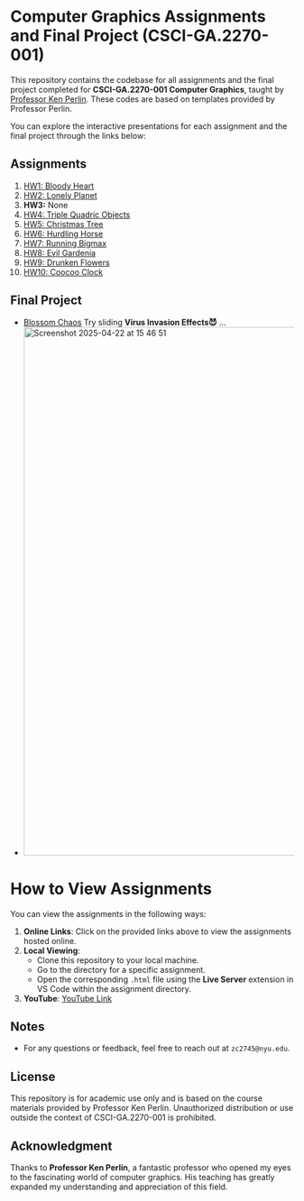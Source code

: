 # Computer Graphics Assignments and Final Project (CSCI-GA.2270-001)

This repository contains the codebase for all assignments and the final project completed for **CSCI-GA.2270-001 Computer Graphics**, taught by [Professor Ken Perlin](https://cs.nyu.edu/~perlin/courses/fall2024/). These codes are based on templates provided by Professor Perlin.

You can explore the interactive presentations for each assignment and the final project through the links below:

## Assignments

1. [HW1: Bloody Heart](https://i6.cims.nyu.edu/~zc2745/graphics/hw1/bloody_heart.html)
2. [HW2: Lonely Planet](https://i6.cims.nyu.edu/~zc2745/graphics/hw2/lonely_planet.html)
3. **HW3:** None
4. [HW4: Triple Quadric Objects](https://i6.cims.nyu.edu/~zc2745/graphics/hw4/triple_quadric_objects.html)
6. [HW5: Christmas Tree](https://i6.cims.nyu.edu/~zc2745/graphics/hw5/christmas_tree.html)
7. [HW6: Hurdling Horse](https://i6.cims.nyu.edu/~zc2745/graphics/hw6/hurdling_horse.html)
8. [HW7: Running Bigmax](https://i6.cims.nyu.edu/~zc2745/graphics/hw7/running_bigmax.html)
9. [HW8: Evil Gardenia](https://i6.cims.nyu.edu/~zc2745/graphics/hw8/evil_gardenia.html)
10. [HW9: Drunken Flowers](https://i6.cims.nyu.edu/~zc2745/graphics/hw9/drunken_flowers.html)
11. [HW10: Coocoo Clock](https://i6.cims.nyu.edu/~zc2745/graphics/hw10/coocooclock.html)

## Final Project
- [Blossom Chaos](https://i6.cims.nyu.edu/~zc2745/graphics/final_project/blossom_chaos.html)
Try sliding **Virus Invasion Effects😈** ... 
- <img width="938" alt="Screenshot 2025-04-22 at 15 46 51" src="https://github.com/user-attachments/assets/8c5e1172-1266-4070-b94a-4fc395ccf371" />


# How to View Assignments

You can view the assignments in the following ways:
1. **Online Links**: Click on the provided links above to view the assignments hosted online.  
2. **Local Viewing**: 
   - Clone this repository to your local machine.  
   - Go to the directory for a specific assignment.  
   - Open the corresponding `.html` file using the **Live Server** extension in VS Code within the assignment directory.  
3. **YouTube**: [YouTube Link](https://youtu.be/M6d8OuTpxds) 



## Notes
- For any questions or feedback, feel free to reach out at `zc2745@nyu.edu`.

## License

This repository is for academic use only and is based on the course materials provided by Professor Ken Perlin. Unauthorized distribution or use outside the context of CSCI-GA.2270-001 is prohibited.

## Acknowledgment

Thanks to **Professor Ken Perlin**, a fantastic professor who opened my eyes to the fascinating world of computer graphics. His teaching has greatly expanded my understanding and appreciation of this field.

